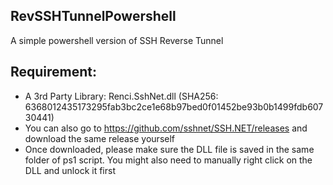 ## RevSSHTunnelPowershell
A simple powershell version of SSH Reverse Tunnel

## Requirement:
- A 3rd Party Library: Renci.SshNet.dll (SHA256: 6368012435173295fab3bc2ce1e68b97bed0f01452be93b0b1499fdb60730441)
- You can also go to https://github.com/sshnet/SSH.NET/releases and download the same release yourself
- Once downloaded, please make sure the DLL file is saved in the same folder of ps1 script. You might also need to manually right click on the DLL and unlock it first